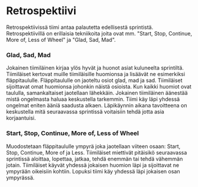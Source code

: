 # Retrospektiivi

Retrospektiivissä tiimi antaa palautetta edellisestä sprintistä. Retrospektiivillä on erillaisia tekniikoita joita ovat mm. "Start, Stop, Continue, More of, Less of Wheel" ja "Glad, Sad, Mad".

### Glad, Sad, Mad

Jokainen tiimiläinen kirjaa ylös hyvät ja huonot asiat kuluneelta sprintiltä. Tiimiläiset kertovat muille tiimiläisille huomionsa ja lisäävät ne esimerkiksi fläppitaululle. Fläppitaululle on jaoteltu osiot glad, mad ja sad. Tiimiläiset sijoittavat omat huomionsa johonkin näistä osioista. Kun kaikki huomiot ovat taululla, samankaltaiset jaotellaan lähekkäin. Jokainen tiimiläinen äänestää mistä ongelmasta haluaa keskustella tarkemmin. Tiimi käy läpi yhdessä ongelmat eniten ääniä saadusta alkaen. Läpikäynnin aikana tavoitteena on keskustella mitä seuraavassa sprintissä voitaisiin tehdä jotta asia korjaantuisi.

### Start, Stop, Continue, More of, Less of Wheel

Muodostetaan fläppitaululle ympyrä joka jaotellaan viiteen osaan: Start, Stop, Continue, More of ja Less. Tiimiläiset miettivät pitäisikö seuraavassa sprintissä aloittaa, lopettaa, jatkaa, tehdä enemmän tai tehdä vähemmän jotain. Tiimiläiset käyvät yhdessä jokaisen huomion läpi ja sijoittavat ne ympyrään oikeisiin kohtiin. Lopuksi tiimi käy yhdessä läpi jokaisen osan ympyrässä.
